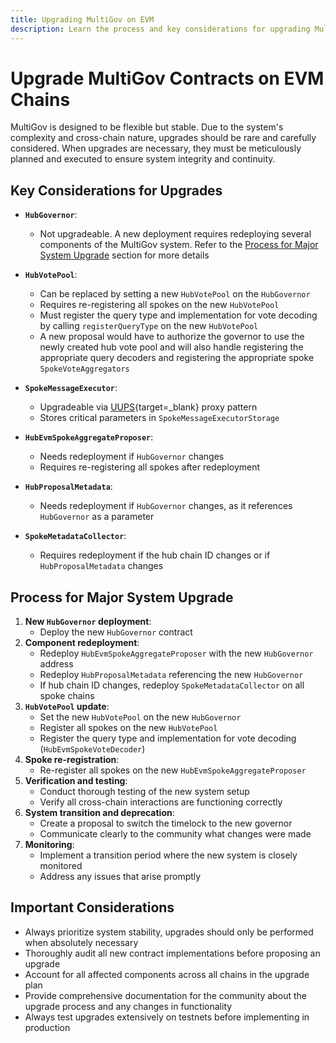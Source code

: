 ```yaml
---
title: Upgrading MultiGov on EVM
description: Learn the process and key considerations for upgrading MultiGov on EVM, ensuring system integrity and careful planning across cross-chain components.
---
```


# Upgrade MultiGov Contracts on EVM Chains

MultiGov is designed to be flexible but stable. Due to the system's complexity and cross-chain nature, upgrades should be rare and carefully considered. When upgrades are necessary, they must be meticulously planned and executed to ensure system integrity and continuity.

## Key Considerations for Upgrades

- **`HubGovernor`**:
    - Not upgradeable. A new deployment requires redeploying several components of the MultiGov system. Refer to the [Process for Major System Upgrade](#process-for-major-system-upgrade) section for more details 

- **`HubVotePool`**:
    - Can be replaced by setting a new `HubVotePool` on the `HubGovernor`
    - Requires re-registering all spokes on the new `HubVotePool`
    - Must register the query type and implementation for vote decoding by calling `registerQueryType` on the new `HubVotePool` <!-- put registerQueryType link back in once repo is public https://github.com/wormhole-foundation/example-multigov/blob/main/evm/src/HubVotePool.sol#L84 -->
    - A new proposal would have to authorize the governor to use the newly created hub vote pool and will also handle registering the appropriate query decoders and registering the appropriate spoke `SpokeVoteAggregators`

- **`SpokeMessageExecutor`**:
    - Upgradeable via [UUPS](https://www.rareskills.io/post/uups-proxy){target=\_blank} proxy pattern
    - Stores critical parameters in `SpokeMessageExecutorStorage`

- **`HubEvmSpokeAggregateProposer`**:
    - Needs redeployment if `HubGovernor` changes
    - Requires re-registering all spokes after redeployment

- **`HubProposalMetadata`**:
    - Needs redeployment if `HubGovernor` changes, as it references `HubGovernor` as a parameter

- **`SpokeMetadataCollector`**:
    - Requires redeployment if the hub chain ID changes or if `HubProposalMetadata` changes

## Process for Major System Upgrade 

1. **New `HubGovernor` deployment**:
    - Deploy the new `HubGovernor` contract
1. **Component redeployment**:
    - Redeploy `HubEvmSpokeAggregateProposer` with the new `HubGovernor` address
    - Redeploy `HubProposalMetadata` referencing the new `HubGovernor`
    - If hub chain ID changes, redeploy `SpokeMetadataCollector` on all spoke chains
1. **`HubVotePool` update**:
    - Set the new `HubVotePool` on the new `HubGovernor`
    - Register all spokes on the new `HubVotePool`
    - Register the query type and implementation for vote decoding (`HubEvmSpokeVoteDecoder`)
1. **Spoke re-registration**:
    - Re-register all spokes on the new `HubEvmSpokeAggregateProposer`
1. **Verification and testing**:
    - Conduct thorough testing of the new system setup
    - Verify all cross-chain interactions are functioning correctly
1. **System transition and deprecation**:
    - Create a proposal to switch the timelock to the new governor
    - Communicate clearly to the community what changes were made
1. **Monitoring**:
    - Implement a transition period where the new system is closely monitored
    - Address any issues that arise promptly

## Important Considerations

- Always prioritize system stability, upgrades should only be performed when absolutely necessary
- Thoroughly audit all new contract implementations before proposing an upgrade
- Account for all affected components across all chains in the upgrade plan
- Provide comprehensive documentation for the community about the upgrade process and any changes in functionality
- Always test upgrades extensively on testnets before implementing in production